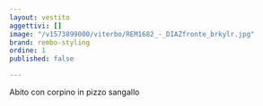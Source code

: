 ```yaml
---
layout: vestito
aggettivi: []
image: "/v1573899000/viterbo/REM1682_-_DIAZfronte_brkylr.jpg"
brand: rembo-styling
ordine: 1
published: false

---
```

Abito con corpino in pizzo sangallo